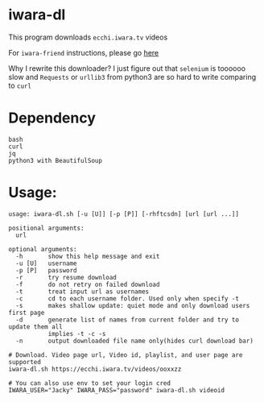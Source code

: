 # iwara-dl

This program downloads `ecchi.iwara.tv` videos

For `iwara-friend` instructions, please go [here](https://github.com/hare1039/iwara-dl/blob/master/README-friend.md)

Why I rewrite this downloader? I just figure out that `selenium` is toooooo slow and `Requests` or `urllib3` from python3 are so hard to write comparing to `curl`

# Dependency
```
bash
curl
jq
python3 with BeautifulSoup
```

# Usage:
```
usage: iwara-dl.sh [-u [U]] [-p [P]] [-rhftcsdn] [url [url ...]]

positional arguments:
  url

optional arguments:
  -h       show this help message and exit
  -u [U]   username
  -p [P]   password
  -r       try resume download
  -f       do not retry on failed download
  -t       treat input url as usernames
  -c       cd to each username folder. Used only when specify -t
  -s       makes shallow update: quiet mode and only download users first page
  -d       generate list of names from current folder and try to update them all
           implies -t -c -s
  -n       output downloaded file name only(hides curl download bar)
```

```
# Download. Video page url, Video id, playlist, and user page are supported
iwara-dl.sh https://ecchi.iwara.tv/videos/ooxxzz

# You can also use env to set your login cred
IWARA_USER="Jacky" IWARA_PASS="password" iwara-dl.sh videoid
```
